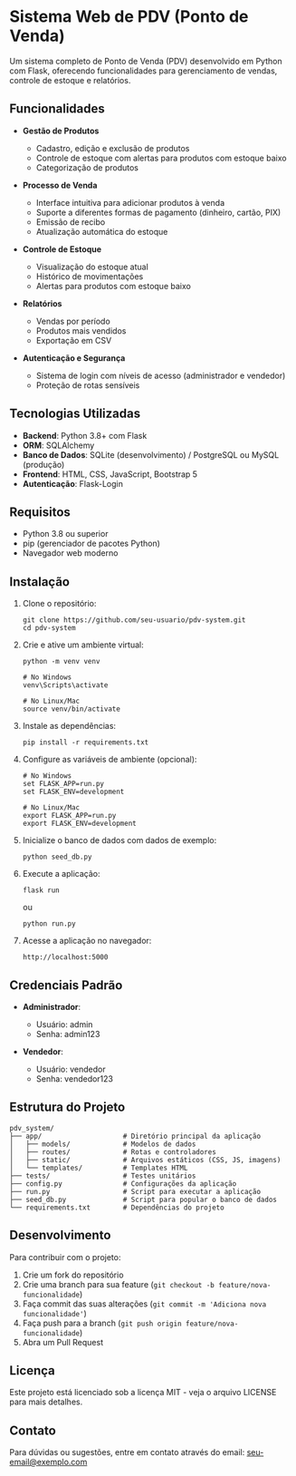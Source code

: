 # Sistema Web de PDV (Ponto de Venda)

Um sistema completo de Ponto de Venda (PDV) desenvolvido em Python com Flask, oferecendo funcionalidades para gerenciamento de vendas, controle de estoque e relatórios.

## Funcionalidades

- **Gestão de Produtos**
  - Cadastro, edição e exclusão de produtos
  - Controle de estoque com alertas para produtos com estoque baixo
  - Categorização de produtos

- **Processo de Venda**
  - Interface intuitiva para adicionar produtos à venda
  - Suporte a diferentes formas de pagamento (dinheiro, cartão, PIX)
  - Emissão de recibo
  - Atualização automática do estoque

- **Controle de Estoque**
  - Visualização do estoque atual
  - Histórico de movimentações
  - Alertas para produtos com estoque baixo

- **Relatórios**
  - Vendas por período
  - Produtos mais vendidos
  - Exportação em CSV

- **Autenticação e Segurança**
  - Sistema de login com níveis de acesso (administrador e vendedor)
  - Proteção de rotas sensíveis

## Tecnologias Utilizadas

- **Backend**: Python 3.8+ com Flask
- **ORM**: SQLAlchemy
- **Banco de Dados**: SQLite (desenvolvimento) / PostgreSQL ou MySQL (produção)
- **Frontend**: HTML, CSS, JavaScript, Bootstrap 5
- **Autenticação**: Flask-Login

## Requisitos

- Python 3.8 ou superior
- pip (gerenciador de pacotes Python)
- Navegador web moderno

## Instalação

1. Clone o repositório:
   ```
   git clone https://github.com/seu-usuario/pdv-system.git
   cd pdv-system
   ```

2. Crie e ative um ambiente virtual:
   ```
   python -m venv venv
   
   # No Windows
   venv\Scripts\activate
   
   # No Linux/Mac
   source venv/bin/activate
   ```

3. Instale as dependências:
   ```
   pip install -r requirements.txt
   ```

4. Configure as variáveis de ambiente (opcional):
   ```
   # No Windows
   set FLASK_APP=run.py
   set FLASK_ENV=development
   
   # No Linux/Mac
   export FLASK_APP=run.py
   export FLASK_ENV=development
   ```

5. Inicialize o banco de dados com dados de exemplo:
   ```
   python seed_db.py
   ```

6. Execute a aplicação:
   ```
   flask run
   ```
   ou
   ```
   python run.py
   ```

7. Acesse a aplicação no navegador:
   ```
   http://localhost:5000
   ```

## Credenciais Padrão

- **Administrador**:
  - Usuário: admin
  - Senha: admin123

- **Vendedor**:
  - Usuário: vendedor
  - Senha: vendedor123

## Estrutura do Projeto

```
pdv_system/
├── app/                    # Diretório principal da aplicação
│   ├── models/             # Modelos de dados
│   ├── routes/             # Rotas e controladores
│   ├── static/             # Arquivos estáticos (CSS, JS, imagens)
│   └── templates/          # Templates HTML
├── tests/                  # Testes unitários
├── config.py               # Configurações da aplicação
├── run.py                  # Script para executar a aplicação
├── seed_db.py              # Script para popular o banco de dados
└── requirements.txt        # Dependências do projeto
```

## Desenvolvimento

Para contribuir com o projeto:

1. Crie um fork do repositório
2. Crie uma branch para sua feature (`git checkout -b feature/nova-funcionalidade`)
3. Faça commit das suas alterações (`git commit -m 'Adiciona nova funcionalidade'`)
4. Faça push para a branch (`git push origin feature/nova-funcionalidade`)
5. Abra um Pull Request

## Licença

Este projeto está licenciado sob a licença MIT - veja o arquivo LICENSE para mais detalhes.

## Contato

Para dúvidas ou sugestões, entre em contato através do email: seu-email@exemplo.com
